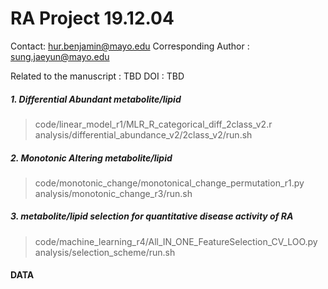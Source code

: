 RA Project     19.12.04
=========================

Contact: hur.benjamin@mayo.edu
Corresponding Author : sung.jaeyun@mayo.edu

Related to the manuscript : TBD
DOI : TBD

##### 1. Differential Abundant metabolite/lipid

>code/linear_model_r1/MLR_R_categorical_diff_2class_v2.r
>analysis/differential_abundance_v2/2class_v2/run.sh

##### 2. Monotonic Altering metabolite/lipid

>code/monotonic_change/monotonical_change_permutation_r1.py
>analysis/monotonic_change_r3/run.sh

##### 3. metabolite/lipid selection for quantitative disease activity of RA

>code/machine_learning_r4/All_IN_ONE_FeatureSelection_CV_LOO.py
>analysis/selection_scheme/run.sh

#### DATA
